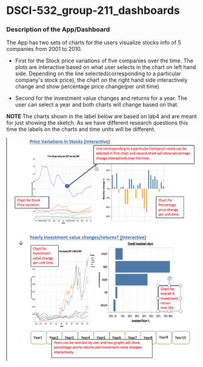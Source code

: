 # DSCI-532_group-211_dashboards

### Description of the App/Dashboard

The App has two sets of charts for the users visualize stocks info of 5 companies from 2001 to 2010.

- First for the Stock price variations of five companies over the time. The plots are interactive based on what user selects in the chart on left hand side. Depending on the line selected(corresponding to a particular company's stock price), the chart on the right hand side interactively change and show percentage price change(per unit time)

- Second for the investment value changes and returns for a year. The user can select a year  and both charts will change based on that. 

**NOTE**
The charts shown in the label below are based on lab4 and are meant for just showing the sketch. As we have different research questions this time the labels on the  charts and time units will be different.


![](img/sketch.png)
